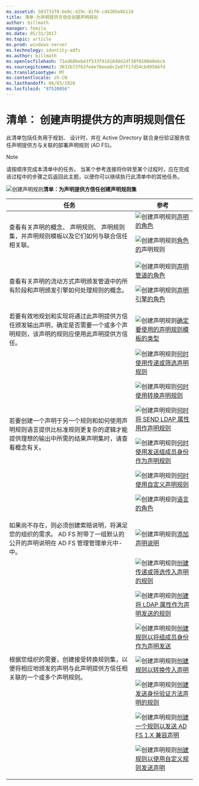 ```yaml
---
ms.assetid: 503733f8-be0c-429c-81f0-cd4205e8b118
title: 清单-为声明提供方信任创建声明规则
author: billmath
manager: femila
ms.date: 05/31/2017
ms.topic: article
ms.prod: windows-server
ms.technology: identity-adfs
ms.author: billmath
ms.openlocfilehash: 71ed68beb43f533f91d1840d2df38f010040ebcb
ms.sourcegitcommit: 3632b72f63fe4e70eea6c2e97f17d54cb49566fd
ms.translationtype: MT
ms.contentlocale: zh-CN
ms.lasthandoff: 08/03/2020
ms.locfileid: "87520056"
---
```

# <a name="checklist-creating-claim-rules-for-a-claims-provider-trust"></a>清单︰ 创建声明提供方的声明规则信任


此清单包括任务用于规划、 设计时，并在 Active Directory 联合身份验证服务信任声明提供方与关联的部署声明规则 \(AD FS\)。

> [!NOTE]
> 请按顺序完成本清单中的任务。 当某个参考连接将你转至某个过程时，应在完成该过程中的步骤之后返回此主题，以便你可以继续执行此清单中的其他任务。

![创建声明规则](media/2b05dce3-938f-4168-9b8f-1f4398cbdb9b.gif)**清单：为声明提供方信任创建声明规则集**

|任务|参考|
|--------|-------------|
|查看有关声明的概念、 声明规则、 声明规则集，并声明规则模板以及它们如何与联合信任相关联。|![创建声明规则](media/faa393df-4856-4431-9eda-4f4e5be72a90.gif)[声明的角色](../../ad-fs/technical-reference/The-Role-of-Claims.md)<p>![创建声明规则](media/faa393df-4856-4431-9eda-4f4e5be72a90.gif)[角色的](../../ad-fs/technical-reference/The-Role-of-Claim-Rules.md)声明规则|
|查看有关声明的流动方式声明颁发管道中的所有阶段和声明颁发引擎如何处理规则的概念。|![创建声明规则](media/faa393df-4856-4431-9eda-4f4e5be72a90.gif)[声明管道的角色](../../ad-fs/technical-reference/The-Role-of-the-Claims-Pipeline.md)<p>![创建声明规则](media/faa393df-4856-4431-9eda-4f4e5be72a90.gif)[声明引擎的角色](../../ad-fs/technical-reference/The-Role-of-the-Claims-Engine.md)|
|若要有效地规划和实现将通过此声明提供方信任颁发输出声明，确定是否需要一个或多个声明规则，该声明的规则应使用此声明提供方信任。|![创建声明规则](media/faa393df-4856-4431-9eda-4f4e5be72a90.gif)[确定要使用的声明规则模板的类型](../../ad-fs/technical-reference/Determine-the-Type-of-Claim-Rule-Template-to-Use.md)|
|若要创建一个声明于另一个规则和如何使用声明规则语言提供比标准规则更复杂的逻辑才能提供理想的输出中所需的结果声明集时，请查看概念有关。|![创建声明规则](media/faa393df-4856-4431-9eda-4f4e5be72a90.gif)[何时使用传递或筛选声明规则](../../ad-fs/technical-reference/When-to-Use-a-Pass-Through-or-Filter-Claim-Rule.md)<p>![创建声明规则](media/faa393df-4856-4431-9eda-4f4e5be72a90.gif)[何时使用转换声明规则](../../ad-fs/technical-reference/When-to-Use-a-Transform-Claim-Rule.md)<p>![创建声明规则](media/faa393df-4856-4431-9eda-4f4e5be72a90.gif)[何时将 SEND LDAP 属性用作声明规则](../../ad-fs/technical-reference/When-to-Use-a-Send-LDAP-Attributes-as-Claims-Rule.md)<p>![创建声明规则](media/faa393df-4856-4431-9eda-4f4e5be72a90.gif)[何时使用发送组成员身份作为声明规则](../../ad-fs/technical-reference/When-to-Use-a-Send-Group-Membership-as-a-Claim-Rule.md)<p>![创建声明规则](media/faa393df-4856-4431-9eda-4f4e5be72a90.gif)[何时使用自定义声明规则](../../ad-fs/technical-reference/When-to-Use-a-Custom-Claim-Rule.md)<p>![创建声明规则](media/faa393df-4856-4431-9eda-4f4e5be72a90.gif)[语言的角色](../../ad-fs/technical-reference/The-Role-of-the-Claim-Rule-Language.md)|
|如果尚不存在，则必须创建索赔说明，将满足您的组织的需求。 AD FS 附带了一组默认的公开的声明说明在 AD FS 管理管理单元中\-中。|![创建声明规则](media/15dd35b6-6cc6-421f-93f8-7109920e7144.gif)[添加声明说明](../../ad-fs/operations/Add-a-Claim-Description.md)|
|根据您组织的需要，创建接受转换规则集，以便将相应地颁发的声明与此声明提供方信任相关联的一个或多个声明规则。|![创建声明规则](media/15dd35b6-6cc6-421f-93f8-7109920e7144.gif)[创建传递或筛选传入声明的规则](../../ad-fs/operations/Create-a-Rule-to-Pass-Through-or-Filter-an-Incoming-Claim.md)<p>![创建声明规则](media/15dd35b6-6cc6-421f-93f8-7109920e7144.gif)[创建将 LDAP 属性作为声明发送的规则](../../ad-fs/operations/Create-a-Rule-to-Send-LDAP-Attributes-as-Claims.md)<p>![创建声明规则](media/15dd35b6-6cc6-421f-93f8-7109920e7144.gif)[创建规则以将组成员身份作为声明发送](../../ad-fs/operations/Create-a-Rule-to-Send-Group-Membership-as-a-Claim.md)<p>![创建声明规则](media/15dd35b6-6cc6-421f-93f8-7109920e7144.gif)[创建规则以转换传入声明](../../ad-fs/operations/Create-a-Rule-to-Transform-an-Incoming-Claim.md)<p>![创建声明规则](media/15dd35b6-6cc6-421f-93f8-7109920e7144.gif)[创建发送身份验证方法声明的规则](../../ad-fs/operations/Create-a-Rule-to-Send-an-Authentication-Method-Claim.md)<p>![创建声明规则](media/15dd35b6-6cc6-421f-93f8-7109920e7144.gif)[创建一个规则以发送 AD FS 1.X 兼容声明](../../ad-fs/operations/Create-a-Rule-to-Send-an-AD-FS-1x-Compatible-Claim.md)<p>![创建声明规则](media/15dd35b6-6cc6-421f-93f8-7109920e7144.gif)[创建规则以使用自定义规则发送声明](../../ad-fs/operations/Create-a-Rule-to-Send-Claims-Using-a-Custom-Rule.md)|


